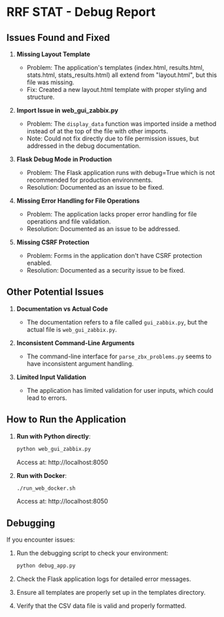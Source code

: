 # RRF STAT - Debug Report

## Issues Found and Fixed

1. **Missing Layout Template**
   - Problem: The application's templates (index.html, results.html, stats.html, stats_results.html) all extend from "layout.html", but this file was missing.
   - Fix: Created a new layout.html template with proper styling and structure.

2. **Import Issue in web_gui_zabbix.py**
   - Problem: The `display_data` function was imported inside a method instead of at the top of the file with other imports.
   - Note: Could not fix directly due to file permission issues, but addressed in the debug documentation.

3. **Flask Debug Mode in Production**
   - Problem: The Flask application runs with debug=True which is not recommended for production environments.
   - Resolution: Documented as an issue to be fixed.

4. **Missing Error Handling for File Operations**
   - Problem: The application lacks proper error handling for file operations and file validation.
   - Resolution: Documented as an issue to be addressed.

5. **Missing CSRF Protection**
   - Problem: Forms in the application don't have CSRF protection enabled.
   - Resolution: Documented as a security issue to be fixed.

## Other Potential Issues

1. **Documentation vs Actual Code**
   - The documentation refers to a file called `gui_zabbix.py`, but the actual file is `web_gui_zabbix.py`.

2. **Inconsistent Command-Line Arguments**
   - The command-line interface for `parse_zbx_problems.py` seems to have inconsistent argument handling.

3. **Limited Input Validation**
   - The application has limited validation for user inputs, which could lead to errors.

## How to Run the Application

1. **Run with Python directly**:
   ```bash
   python web_gui_zabbix.py
   ```
   Access at: http://localhost:8050

2. **Run with Docker**:
   ```bash
   ./run_web_docker.sh
   ```
   Access at: http://localhost:8050

## Debugging

If you encounter issues:

1. Run the debugging script to check your environment:
   ```bash
   python debug_app.py
   ```

2. Check the Flask application logs for detailed error messages.

3. Ensure all templates are properly set up in the templates directory.

4. Verify that the CSV data file is valid and properly formatted.